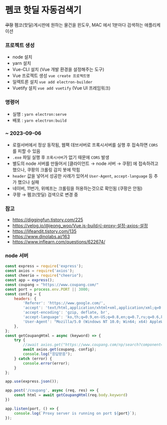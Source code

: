 # 펨코 핫딜 자동검색기  
~~쿠팡~~ 펨코(핫딜)게시판에 원하는 물건을 윈도우, MAC 에서 1분마다 검색하는 애플리케이션
### 프로젝트 생성  
 - node 설치
 - yarn 설치
 - Vue-CLI 설치 (Vue 개발 환경을 설정해주는 도구)
 - Vue 프로젝트 생성 ```vue create 프로젝트명```  
 - 일렉트론 설치 ```vue add electron-builder```
 - Vuetify 설치 ```vue add vuetify``` (Vue UI 프레임워크)
  
### 명령어
 - 실행 : ```yarn electron:serve```  
 - 배포 : ```yarn electron:build```  

### ~ 2023-09-06
 - 로컬서버에서 정상 동작됨, 웹팩 데브서버로 프록시서버를 실행 후 접속하면 ```CORS``` 를 피할 수 있음
 - ```.exe``` 파일 실행 후 ```프록시서버```가 없기 때문에 ```CORS``` 발생  
 - 별도의 node 서버를 만들어서 [클라이언트 → node 서버 → 쿠팡] 에 접속하려고 했으나, 쿠팡의 크롤링 감지 봇에 막힘   
 - ```header``` 값을 넣어서 성공한 사례가 있어서 ```User-Agent```, ```accept-language``` 등 추가 했으나 실패  
 - 네이버, 11번가, 위메프는 크롤링을 허용하는것으로 확인됨 (쿠팡은 안됨)
 - 쿠팡 → 펨코(핫딜) 검색으로 변경 중

### 참고
 - https://diggingfun.tistory.com/225  
 - https://velog.io/@jeong_woo/Vue.js-build시-proxy-설정-axios-설정  
 - https://lifeandit.tistory.com/135  
 - https://www.dinolabs.ai/163  
 - https://www.inflearn.com/questions/622674/  

### node 서버
```.js
const express = require('express');
const axios = require('axios');
const cheerio = require("cheerio");
const app = express();
const coupang = "https://www.coupang.com/"
const port = process.env.PORT || 3000;
const config = {
    headers: {
        'Referer': 'https://www.google.com/',
        'accept': 'text/html,application/xhtml+xml,application/xml;q=0.9,image/avif,image/webp,image/apng,*/*;q=0.8,application/signed-exchange;v=b3;q=0.9',
        'accept-encoding': 'gzip, deflate, br',
        'accept-language': 'ko,th;q=0.9,en-US;q=0.8,en;q=0.7,ru;q=0.6,ko-KR;q=0.5,la;q=0.4',
        'User-Agent': "Mozilla/5.0 (Windows NT 10.0; Win64; x64) AppleWebKit/537.36 (KHTML, like Gecko) Chrome/101.0.4951.67 Safari/537.36"
    },
};
const getCoupangHtml = async (keyword) => {
    try {
        //await axios.get("https://www.coupang.com/np/search?component=&q="+keyword+"&channel=user");
        await axios.get(coupang, config);
        console.log("응답받음");
    } catch (error) {
        console.error(error);
    }
};

app.use(express.json());

app.post('/coupang', async (req, res) => {
    const html = await getCoupangHtml(req.body.keyword)
})

app.listen(port, () => {
    console.log(`Proxy server is running on port ${port}`);
});
```

